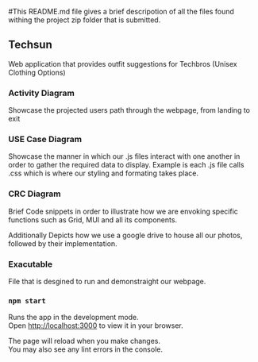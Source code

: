 #This README.md file gives a brief descripotion of all the files found withing the 
project zip folder that is submitted.

## Techsun
Web application that provides outfit suggestions for Techbros (Unisex Clothing Options)

### Activity Diagram
Showcase the projected users path through the webpage, from landing to exit

### USE Case Diagram
Showcase the manner in which our .js files interact with one another in order to 
gather the required data to display. Example is each .js file calls .css which is
where our styling and formating takes place. 

### CRC Diagram
Brief Code snippets in order to illustrate how we are envoking specific functions
such as Grid, MUI and all its components.

Additionally Depicts how we use a google drive to house all our photos, followed by their 
implementation.

### Exacutable
File that is desgined to run and demonstraight our webpage.

### `npm start`

Runs the app in the development mode.\
Open [http://localhost:3000](http://localhost:3000) to view it in your browser.

The page will reload when you make changes.\
You may also see any lint errors in the console.

